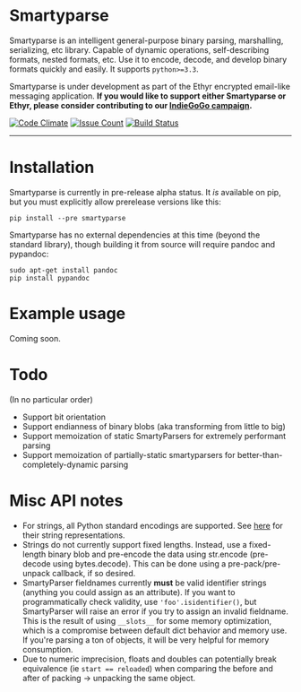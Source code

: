 # Smartyparse

Smartyparse is an intelligent general-purpose binary parsing, marshalling, serializing, etc library. Capable of dynamic operations, self-describing formats, nested formats, etc. Use it to encode, decode, and develop binary formats quickly and easily. It supports ```python>=3.3```.

Smartyparse is under development as part of the Ethyr encrypted email-like messaging application. **If you would like to support either Smartyparse or Ethyr, please consider contributing to our [IndieGoGo campaign](https://www.indiegogo.com/projects/ethyr-modern-encrypted-email).**

[![Code Climate](https://codeclimate.com/github/Muterra/py_smartyparse/badges/gpa.svg)](https://codeclimate.com/github/Muterra/py_smartyparse)
[![Issue Count](https://codeclimate.com/github/Muterra/py_smartyparse/badges/issue_count.svg)](https://codeclimate.com/github/Muterra/py_smartyparse)
[![Build Status](https://travis-ci.org/Muterra/py_smartyparse.svg?branch=master)](https://travis-ci.org/Muterra/py_smartyparse)

-------------

# Installation

Smartyparse is currently in pre-release alpha status. It *is* available on pip, but you must explicitly allow prerelease versions like this:

    pip install --pre smartyparse
    
Smartyparse has no external dependencies at this time (beyond the standard library), though building it from source will require pandoc and pypandoc:

    sudo apt-get install pandoc
    pip install pypandoc
    
# Example usage

Coming soon.

# Todo

(In no particular order)

+ Support bit orientation
+ Support endianness of binary blobs (aka transforming from little to big)
+ Support memoization of static SmartyParsers for extremely performant parsing
+ Support memoization of partially-static smartyparsers for better-than-completely-dynamic parsing

# Misc API notes

+ For strings, all Python standard encodings are supported. See [here](https://docs.python.org/3/library/codecs.html#standard-encodings) for their string representations.
+ Strings do not currently support fixed lengths. Instead, use a fixed-length binary blob and pre-encode the data using str.encode (pre-decode using bytes.decode). This can be done using a pre-pack/pre-unpack callback, if so desired.
+ SmartyParser fieldnames currently **must** be valid identifier strings (anything you could assign as an attribute). If you want to programmatically check validity, use ```'foo'.isidentifier()```, but SmartyParser will raise an error if you try to assign an invalid fieldname. This is the result of using ```__slots__``` for some memory optimization, which is a compromise between default dict behavior and memory use. If you're parsing a ton of objects, it will be very helpful for memory consumption.
+ Due to numeric imprecision, floats and doubles can potentially break equivalence (ie ```start == reloaded```) when comparing the before and after of packing -> unpacking the same object.